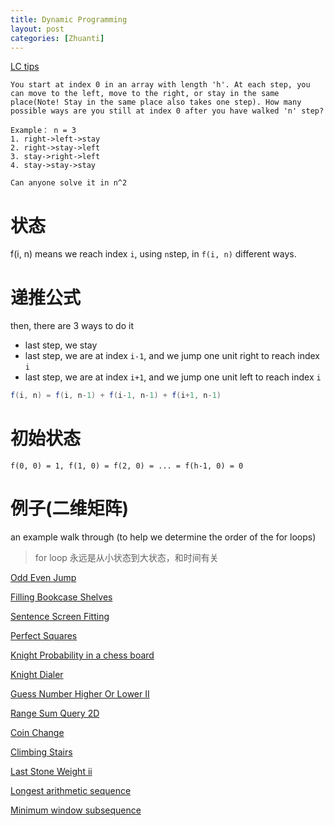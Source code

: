```yaml
---
title: Dynamic Programming
layout: post
categories: [Zhuanti]
---
```


[LC tips](https://leetcode.com/discuss/interview-question/416381/google-phone-interview-question-dp)
```
You start at index 0 in an array with length 'h'. At each step, you can move to the left, move to the right, or stay in the same place(Note! Stay in the same place also takes one step). How many possible ways are you still at index 0 after you have walked 'n' step?

Example： n = 3
1. right->left->stay
2. right->stay->left
3. stay->right->left
4. stay->stay->stay

Can anyone solve it in n^2
```
# 状态
f(i, n) means we reach index `i`, using `n`step, in `f(i, n)` different ways. 

# 递推公式
then, there are 3 ways to do it 
- last step, we stay
- last step, we are at index `i-1`, and we jump one unit right to reach index `i`
- last step, we are at index `i+1`, and we jump one unit left to reach index `i` 
```java
f(i, n) = f(i, n-1) + f(i-1, n-1) + f(i+1, n-1)
```

# 初始状态
```
f(0, 0) = 1, f(1, 0) = f(2, 0) = ... = f(h-1, 0) = 0
```

# 例子(二维矩阵)
an example walk through (to help we determine the order of the for loops)
> for loop 永远是从小状态到大状态，和时间有关

[Odd Even Jump](https://leetcode.com/problems/odd-even-jump/)

[Filling Bookcase Shelves](https://leetcode.com/problems/filling-bookcase-shelves/)

[Sentence Screen Fitting](https://leetcode.com/problems/sentence-screen-fitting/)

[Perfect Squares](https://leetcode.com/problems/perfect-squares/)

[Knight Probability in a chess board](https://leetcode.com/problems/knight-probability-in-chessboard/)

[Knight Dialer](https://leetcode.com/problems/knight-dialer/)

[Guess Number Higher Or Lower II](https://leetcode.com/problems/guess-number-higher-or-lower-ii/)

[Range Sum Query 2D](https://leetcode.com/problems/range-sum-query-2d-immutable/)

[Coin Change](https://leetcode.com/problems/coin-change/)

[Climbing Stairs](https://leetcode.com/problems/climbing-stairs/)

[Last Stone Weight ii](https://leetcode.com/problems/last-stone-weight-ii/)

[Longest arithmetic sequence](https://leetcode.com/problems/longest-arithmetic-sequence/)

[Minimum window subsequence](https://leetcode.com/problems/minimum-window-subsequence/submissions/)